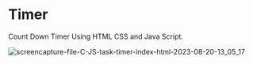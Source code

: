 # Timer
Count Down Timer Using HTML CSS and Java Script.

![screencapture-file-C-JS-task-timer-index-html-2023-08-20-13_05_17](https://github.com/KomalR2003/Timer/assets/138985585/2b2a7abf-aa0a-42e1-8d85-2cf7e7700f91)
